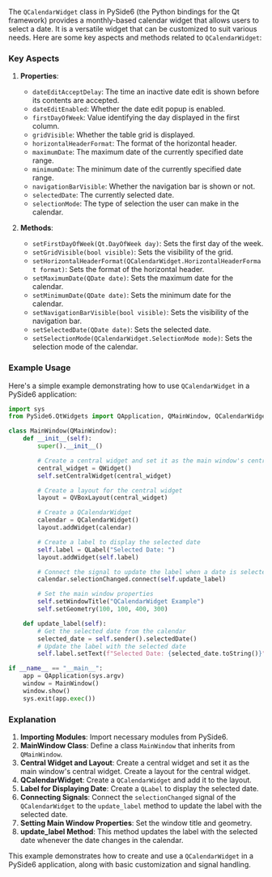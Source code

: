 The `QCalendarWidget` class in PySide6 (the Python bindings for the Qt framework) provides a monthly-based calendar widget that allows users to select a date. It is a versatile widget that can be customized to suit various needs. Here are some key aspects and methods related to `QCalendarWidget`:

### Key Aspects

1. **Properties**:
   - `dateEditAcceptDelay`: The time an inactive date edit is shown before its contents are accepted.
   - `dateEditEnabled`: Whether the date edit popup is enabled.
   - `firstDayOfWeek`: Value identifying the day displayed in the first column.
   - `gridVisible`: Whether the table grid is displayed.
   - `horizontalHeaderFormat`: The format of the horizontal header.
   - `maximumDate`: The maximum date of the currently specified date range.
   - `minimumDate`: The minimum date of the currently specified date range.
   - `navigationBarVisible`: Whether the navigation bar is shown or not.
   - `selectedDate`: The currently selected date.
   - `selectionMode`: The type of selection the user can make in the calendar.

2. **Methods**:
   - `setFirstDayOfWeek(Qt.DayOfWeek day)`: Sets the first day of the week.
   - `setGridVisible(bool visible)`: Sets the visibility of the grid.
   - `setHorizontalHeaderFormat(QCalendarWidget.HorizontalHeaderFormat format)`: Sets the format of the horizontal header.
   - `setMaximumDate(QDate date)`: Sets the maximum date for the calendar.
   - `setMinimumDate(QDate date)`: Sets the minimum date for the calendar.
   - `setNavigationBarVisible(bool visible)`: Sets the visibility of the navigation bar.
   - `setSelectedDate(QDate date)`: Sets the selected date.
   - `setSelectionMode(QCalendarWidget.SelectionMode mode)`: Sets the selection mode of the calendar.

### Example Usage

Here's a simple example demonstrating how to use `QCalendarWidget` in a PySide6 application:

```python
import sys
from PySide6.QtWidgets import QApplication, QMainWindow, QCalendarWidget, QVBoxLayout, QWidget, QLabel

class MainWindow(QMainWindow):
    def __init__(self):
        super().__init__()

        # Create a central widget and set it as the main window's central widget
        central_widget = QWidget()
        self.setCentralWidget(central_widget)

        # Create a layout for the central widget
        layout = QVBoxLayout(central_widget)

        # Create a QCalendarWidget
        calendar = QCalendarWidget()
        layout.addWidget(calendar)

        # Create a label to display the selected date
        self.label = QLabel("Selected Date: ")
        layout.addWidget(self.label)

        # Connect the signal to update the label when a date is selected
        calendar.selectionChanged.connect(self.update_label)

        # Set the main window properties
        self.setWindowTitle("QCalendarWidget Example")
        self.setGeometry(100, 100, 400, 300)

    def update_label(self):
        # Get the selected date from the calendar
        selected_date = self.sender().selectedDate()
        # Update the label with the selected date
        self.label.setText(f"Selected Date: {selected_date.toString()}")

if __name__ == "__main__":
    app = QApplication(sys.argv)
    window = MainWindow()
    window.show()
    sys.exit(app.exec())
```

### Explanation

1. **Importing Modules**: Import necessary modules from PySide6.
2. **MainWindow Class**: Define a class `MainWindow` that inherits from `QMainWindow`.
3. **Central Widget and Layout**: Create a central widget and set it as the main window's central widget. Create a layout for the central widget.
4. **QCalendarWidget**: Create a `QCalendarWidget` and add it to the layout.
5. **Label for Displaying Date**: Create a `QLabel` to display the selected date.
6. **Connecting Signals**: Connect the `selectionChanged` signal of the `QCalendarWidget` to the `update_label` method to update the label with the selected date.
7. **Setting Main Window Properties**: Set the window title and geometry.
8. **update_label Method**: This method updates the label with the selected date whenever the date changes in the calendar.

This example demonstrates how to create and use a `QCalendarWidget` in a PySide6 application, along with basic customization and signal handling.
